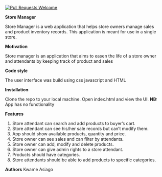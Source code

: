 [![Pull Requests Welcome](https://img.shields.io/badge/PRs-welcome-brightgreen.svg?style=flat)](https://github.com/SelaDanti/Store-Manager-ui/pull/1) 

**Store Manager**

Store Manager is a web application that helps store owners manage sales and product inventory 
records. This application is meant for use in a single store. 

**Motivation**

Store manager is an application that aims to easen the life of a store owner and attendants by keeping track of product and sales

**Code style**

The user interface was build using css javascript and HTML

**Installation**

Clone the repo to your local machine. Open index.html and view the UI. **NB:** App has no functionality

**Features**

1. Store attendant can search and add products to buyer’s cart. 
2. Store attendant can see his/her sale records but can’t modify them. 
3. App should show available products, quantity and price. 
4. Store owner can see sales and can filter by attendants. 
5. Store owner can add, modify and delete products.
6. Store owner can give admin rights to a store attendant. 
7. Products should have categories. 
8. Store attendants should be able to add products to specific categories. 

**Authors**
Kwame Asiago
